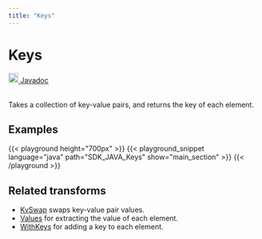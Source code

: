 ```yaml
---
title: "Keys"
---
```

<!--
Licensed under the Apache License, Version 2.0 (the "License");
you may not use this file except in compliance with the License.
You may obtain a copy of the License at

http://www.apache.org/licenses/LICENSE-2.0

Unless required by applicable law or agreed to in writing, software
distributed under the License is distributed on an "AS IS" BASIS,
WITHOUT WARRANTIES OR CONDITIONS OF ANY KIND, either express or implied.
See the License for the specific language governing permissions and
limitations under the License.
-->
# Keys
<table align="left">
    <a target="_blank" class="button"
        href="https://beam.apache.org/releases/javadoc/current/index.html?org/apache/beam/sdk/transforms/Keys.html">
      <img src="/images/logos/sdks/java.png" width="20px" height="20px"
           alt="Javadoc" />
     Javadoc
    </a>
</table>
<br><br>

Takes a collection of key-value pairs, and returns the key of each element.

## Examples

{{< playground height="700px" >}}
{{< playground_snippet language="java" path="SDK_JAVA_Keys" show="main_section" >}}
{{< /playground >}}

## Related transforms
* [KvSwap](/documentation/transforms/java/elementwise/kvswap) swaps key-value pair values.
* [Values](/documentation/transforms/java/elementwise/values) for extracting the value of each element.
* [WithKeys](/documentation/transforms/java/elementwise/withkeys) for adding a key to each element.
